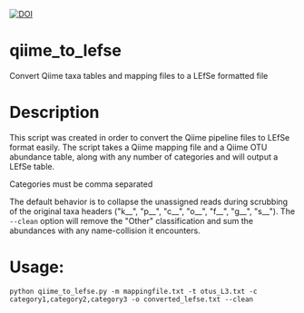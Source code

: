 [![DOI](https://zenodo.org/badge/22868/gblanchard4/qiime_to_lefse.svg)](https://zenodo.org/badge/latestdoi/22868/gblanchard4/qiime_to_lefse)

# qiime_to_lefse
Convert Qiime taxa tables and mapping files to a LEfSe formatted file

# Description
This script was created in order to convert the Qiime pipeline files to LEfSe format easily. The script takes a Qiime mapping file and a Qiime OTU abundance table, along with any number of categories and will output a LEfSe table.

Categories must be comma separated

The default behavior is to collapse the unassigned reads during scrubbing of the original taxa headers ("k__", "p__", "c__", "o__", "f__", "g__", "s__").
The `--clean` option will remove the "Other" classification and sum the abundances with any name-collision it encounters.

# Usage:
`python qiime_to_lefse.py -m mappingfile.txt -t otus_L3.txt -c category1,category2,category3 -o converted_lefse.txt --clean`
